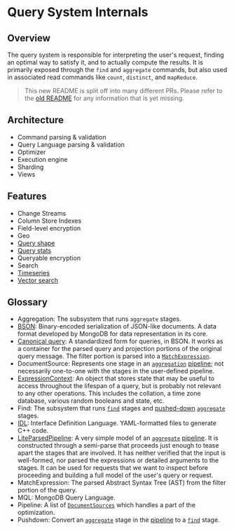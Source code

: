 # Query System Internals

## Overview

The query system is responsible for interpreting the user's request, finding an optimal way to
satisfy it, and to actually compute the results. It is primarily exposed through the `find` and
`aggregate` commands, but also used in associated read commands like `count`, `distinct`, and
`mapReduce`.

> This new README is split off into many different PRs. Please refer to the [old README][old readme]
> for any information that is yet missing.

## Architecture

- Command parsing & validation
- Query Language parsing & validation
- Optimizer
- Execution engine
- Sharding
- Views

## Features

- Change Streams
- Column Store Indexes
- Field-level encryption
- Geo
- [Query shape][query shape]
- [Query stats][query stats]
- Queryable encryption
- Search
- [Timeseries][timeseries]
- [Vector search][vector search]

## Glossary

- <a id="glossary-Aggregation"></a>Aggregation: The subsystem that runs `aggregate` stages.
- <a id="glossary-BSON"></a>[BSON][bson]: Bin­ary-en­coded serialization of JSON-like documents. A
  data format developed by MongoDB for data representation in its core.
- <a id="glossary-CanonicalQuery"></a>[Canonical query][canonicalquery]: A standardized form for
  queries, in BSON. It works as a container for the parsed query and projection portions of the
  original query message. The filter portion is parsed into a
  [`MatchExpression`](#glossary-MatchExpression).
- <a id="glossary-DocumentSource"></a>DocumentSource: Represents one stage in an
  [`aggregation`](#glossary-Aggregation) [pipeline](#glossary-Pipeline); not necessarily
  one-to-one with the stages in the user-defined pipeline.
- <a id="glossary-ExpressionContext"></a>[ExpressionContext][expressioncontext]: An object that
  stores state that may be useful to access throughout the lifespan of a query, but is probably
  not relevant to any other operations. This includes the collation, a time zone database, various
  random booleans and state, etc.
- <a id="glossary-Find"></a>Find: The subsystem that runs [`find`](#glossary-Find) stages and
  [pushed-down](#glossary-Pushdown) [`aggregate`](#glossary-Aggregation) stages.
- <a id="glossary-IDL"></a>[IDL][idl]: Interface Definition Language. YAML-formatted files to
  generate C++ code.
- <a id="glossary-LiteParsedPipeline"></a>[LiteParsedPipeline][liteparsedpipeline]: A very simple
  model of an [`aggregate`](#glossary-Aggregation) [pipeline](#glossary-Pipeline). It is
  constructed through a semi-parse that proceeds just enough to tease apart the stages that are
  involved. It has neither verified that the input is well-formed, nor parsed the expressions or
  detailed arguments to the stages. It can be used for requests that we want to inspect before
  proceeding and building a full model of the user's query or request.
- <a id="glossary-MatchExpression"></a>MatchExpression: The parsed Abstract Syntax Tree (AST) from
  the filter portion of the query.
- <a id="glossary-MQL"></a>MQL: MongoDB Query Language.
- <a id="glossary-Pipeline"></a>Pipeline: A list of [`DocumentSources`](#glossary-DocumentSource)
  which handles a part of the optimization.
- <a id="glossary-Pushdown"></a>Pushdown: Convert an [`aggregate`](#glossary-Aggregation)
  stage in the [pipeline](#glossary-Pipeline) to a [`find`](#glossary-Find) stage.

<!-- Links -->

[old readme]: README_old.md
[timeseries]: timeseries/README.md
[query stats]: query_stats/README.md
[query shape]: query_shape/README.md
[vector search]: ../pipeline/search/README.md
[bson]: https://bsonspec.org/
[idl]: ../../idl/README.md
[canonicalquery]: canonical_query.h
[liteparsedpipeline]: ../pipeline/lite_parsed_pipeline.h
[expressioncontext]: ../pipeline/expression_context.h
